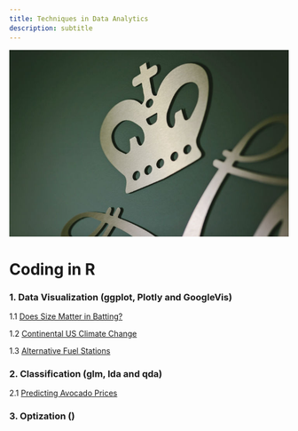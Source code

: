 ```yaml
---
title: Techniques in Data Analytics
description: subtitle
---
```


![MyPicture](cypher-partial-hp-thumb.jpg)

# Coding in R

### 1. Data Visualization (ggplot, Plotly and GoogleVis)

1.1 [Does Size Matter in Batting?](Does_Size_Matter_in_Batting1.html)

1.2 [Continental US Climate Change]()

1.3 [Alternative Fuel Stations]()

### 2. Classification (glm, lda and qda)

2.1 [Predicting Avocado Prices]()

### 3. Optization ()

```

